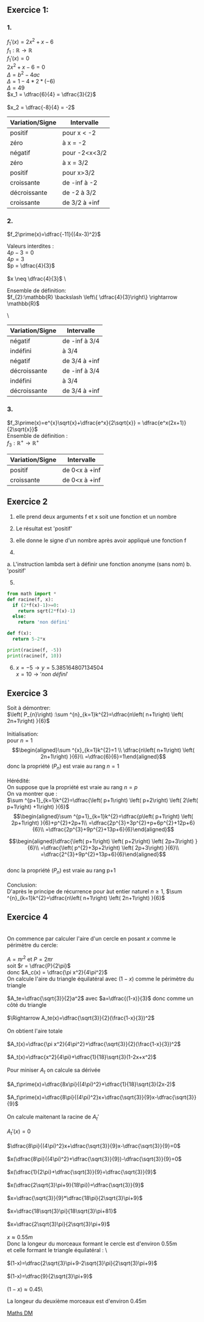 ## Exercice 1:

### 1.

$f_1\prime(x)=2x^2+x-6$
\
$f_{1}:\mathbb{R} \rightarrow \mathbb{R}$
\
$f_1\prime(x)=0$
\
$2x^2+x-6=0$
\
$\Delta = b^2-4ac$
\
$\Delta = 1-4*2*(-6)$
\
$\Delta = 49$
\
$x_1 = \dfrac{6}{4} = \dfrac{3}{2}$
\
\
$x_2 = \dfrac{-8}{4} = -2$

| Variation/Signe   | Intervalle    |
|--------------- | --------------- |
|positif | pour x < -2|
|zéro | à x = -2|
|négatif | pour -2<x<3/2|
|zéro | à x = 3/2|
|positif | pour x>3/2|
|croissante | de -inf à -2|
|décroissante | de -2 à 3/2|
|croissante | de 3/2 à +inf|

### 2.

$f_2\prime(x)=\dfrac{-11}{(4x-3)^2}$

Valeurs interdites : \
$4p-3 = 0$ \
$4p = 3$ \
$p = \dfrac{4}{3}$ \
\
$x \neq \dfrac{4}{3}$ \

Ensemble de définition:
\
$f_{2}:\mathbb{R} \backslash \left\{ \dfrac{4}{3}\right\} \rightarrow \mathbb{R}$

\

| Variation/Signe   | Intervalle    |
|--------------- | --------------- |
| négatif | de -inf à 3/4 |
| indéfini | à 3/4 |
| négatif | de 3/4 à +inf |
| décroissante | de -inf à 3/4 |
| indéfini | à 3/4 |
| décroissante | de 3/4 à +inf |


### 3. 

$f_3\prime(x)=e^{x}\sqrt{x}+\dfrac{e^x}{2\sqrt{x}} = \dfrac{e^x(2x+1)}{2\sqrt{x}}$
\
Ensemble de définition :\
$f_3:\mathbb{R}^{+} \rightarrow \mathbb{R}^{+}$

| Variation/Signe   | Intervalle    |
|--------------- | --------------- |
| positif | de 0<x à +inf|
| croissante | de 0<x à +inf|

## Exercice 2 

1. elle prend deux arguments f et x soit une fonction et un nombre

2.  Le résultat est 'positif'

3. elle donne le signe d'un nombre après avoir appliqué une fonction f

4.
a. L'instruction lambda sert à définir une fonction anonyme (sans nom)
b. 'positif'

5. 

```python
from math import * 
def racine(f, x):
  if (2*f(x)-1)>=0:
    return sqrt(2*f(x)-1)
  else:
    return 'non défini'

def f(x):
  return 5-2*x

print(racine(f, -5))
print(racine(f, 10))
```

6. $x = -5 \rightarrow y=5.385164807134504$  \
$x = 10 \rightarrow 'non \ défini'$

## Exercice 3 

Soit à démontrer:
\
$\left( P_{n}\right) :\sum ^{n}_{k=1}k^{2}=\dfrac{n\left( n+1\right) \left( 2n+1\right) }{6}$
\
\
Initialisation:
\
pour $n=1$ $$\begin{aligned}\sum ^{x}_{k=1}k^{2}=1 \\
\dfrac{n\left( n+1\right) \left( 2n+1\right) }{6}\\
=\dfrac{6}{6}=1\end{aligned}$$
donc la propriété $\left( P_n \right)$ est vraie au rang $n=1$ 
\
\
Hérédité:
\
On suppose que la propriété est vraie au rang $n=p$ 
\
On va montrer que :
\
$\sum ^{p+1}_{k=1}k^{2}=\dfrac{\left( p+1\right) \left( p+2\right) \left( 2\left( p+1\right) +1\right) }{6}$
$$\begin{aligned}\sum ^{p+1}_{k=1}k^{2}=\dfrac{p\left( p+1\right) \left( 2p+1\right) }{6}+p^{2}+2p+1\\
=\dfrac{2p^{3}+3p^{2}+p+6p^{2}+12p+6}{6}\\
=\dfrac{2p^{3}+9p^{2}+13p+6}{6}\end{aligned}$$

$$\begin{aligned}\dfrac{\left( p+1\right) \left( p+2\right) \left( 2p+3\right) }{6}\\
=\dfrac{\left( p^{2}+3p+2\right) \left( 2p+3\right) }{6}\\
=\dfrac{2^{3}+9p^{2}+13p+6}{6}\end{aligned}$$
\
donc la propriété $\left( P_n \right)$ est vraie au rang p+1 
\
\
Conclusion:
\
D'après le principe de récurrence pour àut entier naturel $n\geq 1$, $\sum ^{n}_{k=1}k^{2}=\dfrac{n\left( n+1\right) \left( 2n+1\right) }{6}$


## Exercice 4
\
On commence par calculer l'aire d'un cercle en posant $x$ comme le périmètre du cercle:
\
\
$A=\pi r^2$ et $P = 2\pi r$ \
soit $r = \dfrac{P}{2\pi}$ \
donc $A_c(x) = \dfrac{\pi x^2}{4\pi^2}$
\
On calcule l'aire du triangle équilatéral avec $(1-x)$ comme le périmètre du triangle \
\
$A_te=\dfrac{\sqrt{3}}{2}a^2$ 
avec $a=\dfrac{(1-x)}{3}$ donc comme un côté du triangle \
\
$\Rightarrow A_te(x)=\dfrac{\sqrt{3}}{2}(\frac{1-x}{3})^2$
\
\
On obtient l'aire totale
\
\
$A_t(x)=\dfrac{\pi x^2}{4\pi^2}+\dfrac{\sqrt{3}}{2}(\frac{1-x}{3})^2$\
\
$A_t(x)=\dfrac{x^2}{4\pi}+\dfrac{1}{18}\sqrt{3}(1-2x+x^2)$
\
\
Pour miniser $A_t$ on calcule sa dérivée \
\
$A_t\prime(x)=\dfrac{8x\pi}{(4\pi)^2}+\dfrac{1}{18}\sqrt{3}(2x-2)$ \
\
$A_t\prime(x)=\dfrac{8\pi}{(4\pi)^2}x+\dfrac{\sqrt{3}}{9}x-\dfrac{\sqrt{3}}{9}$
\
\
On calcule maitenant la racine de $A_t\prime$ 
\
\
$A_t\prime(x)=0$\
\
$\dfrac{8\pi}{(4\pi)^2}x+\dfrac{\sqrt{3}}{9}x-\dfrac{\sqrt{3}}{9}=0$\
\
$x(\dfrac{8\pi}{(4\pi)^2}+\dfrac{\sqrt{3}}{9})-\dfrac{\sqrt{3}}{9}=0$\
\
$x(\dfrac{1}{2\pi}+\dfrac{\sqrt{3}}{9}=\dfrac{\sqrt{3}}{9}$\
\
$x(\dfrac{2\sqrt{3}\pi+9}{18\pi})=\dfrac{\sqrt{3}}{9}$\
\
$x=\dfrac{\sqrt{3}}{9}*\dfrac{18\pi}{2\sqrt{3}\pi+9}$\
\
$x=\dfrac{18\sqrt{3}\pi}{18\sqrt{3}\pi+81}$\
\
$x=\dfrac{2\sqrt{3}\pi}{2\sqrt{3}\pi+9}$\
\
$x\approx 0.55m$\
Donc la longeur du morceaux formant le cercle est d'environ 0.55m \
et celle formant le triangle équilatéral : 
\ 
\
\
$(1-x)=\dfrac{2\sqrt{3}\pi+9-2\sqrt{3}\pi}{2\sqrt{3}\pi+9}$\
\
$(1-x)=\dfrac{9}{2\sqrt{3}\pi+9}$\
\
$(1-x)\approx 0.45$\

La longeur du deuxième morceaux est d'environ 0.45m


[Maths DM](Maths_DM.md)
